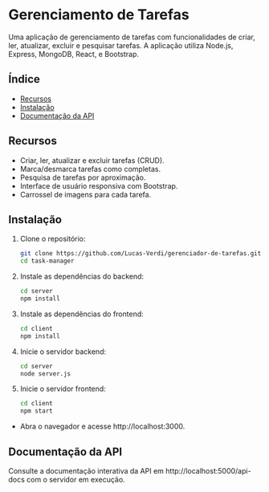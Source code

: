 # Gerenciamento de Tarefas

Uma aplicação de gerenciamento de tarefas com funcionalidades de criar, ler, atualizar, excluir e pesquisar tarefas. A aplicação utiliza Node.js, Express, MongoDB, React, e Bootstrap.

## Índice
- [Recursos](#recursos)
- [Instalação](#instalação)
- [Documentação da API](#documentação-da-api)

## Recursos
- Criar, ler, atualizar e excluir tarefas (CRUD).
- Marca/desmarca tarefas como completas.
- Pesquisa de tarefas por aproximação.
- Interface de usuário responsiva com Bootstrap.
- Carrossel de imagens para cada tarefa.

## Instalação
1. Clone o repositório:
   ```bash
   git clone https://github.com/Lucas-Verdi/gerenciador-de-tarefas.git
   cd task-manager
2. Instale as dependências do backend:
   ````bash
   cd server
   npm install
3. Instale as dependências do frontend:
   ````bash
   cd client
   npm install
4. Inicie o servidor backend:
   ````bash
   cd server
   node server.js
5. Inicie o servidor frontend:
   ````bash
   cd client
   npm start
 - Abra o navegador e acesse http://localhost:3000.

## Documentação da API
Consulte a documentação interativa da API em http://localhost:5000/api-docs com o servidor em execução.





